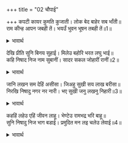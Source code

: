 +++
title = "02 चौपाई"

+++
कपटी कायर कुमति कुजाती। लोक बेद बाहेर सब भाँती॥  
राम कीन्ह आपन जबही तें। भयउँ भुवन भूषन तबही तें॥1॥  

<details><summary>भावार्थ</summary>

मैं कपटी, कायर, कुबुद्धि और कुजाति हूँ और लोक-वेद दोनों से सब प्रकार से बाहर हूँ। पर जब से श्री रामचन्द्रजी ने मुझे अपनाया है, तभी से मैं विश्व का भूषण हो गया॥1॥  
</details>

देखि प्रीति सुनि बिनय सुहाई। मिलेउ बहोरि भरत लघु भाई॥  
कहि निषाद निज नाम सुबानीं। सादर सकल जोहारीं रानीं॥2॥  

<details><summary>भावार्थ</summary>

निषाद राज की प्रीति को देखकर और सुन्दर विनय सुनकर फिर भरतजी के छोटे भाई शत्रुघ्नजी उससे मिले। फिर निषाद ने अपना नाम ले-लेकर सुन्दर (नम्र और मधुर) वाणी से सब रानियों को आदरपूर्वक जोहार की॥2॥  
</details>

जानि लखन सम देहिं असीसा। जिअहु सुखी सय लाख बरीसा॥  
निरखि निषादु नगर नर नारी। भए सुखी जनु लखनु निहारी॥3॥  

<details><summary>भावार्थ</summary>

रानियाँ उसे लक्ष्मणजी के समान समझकर आशीर्वाद देती हैं कि तुम सौ लाख वर्षों तक सुख पूर्वक जिओ। नगर के स्त्री-पुरुष निषाद को देखकर ऐसे सुखी हुए, मानो लक्ष्मणजी को देख रहे हों॥3॥  
</details>

कहहिं लहेउ एहिं जीवन लाहू। भेण्टेउ रामभद्र भरि बाहू॥  
सुनि निषादु निज भाग बडाई। प्रमुदित मन लइ चलेउ लेवाई॥4॥  

<details><summary>भावार्थ</summary>

सब कहते हैं कि जीवन का लाभ तो इसी ने पाया है, जिसे कल्याण स्वरूप श्री रामचन्द्रजी ने भुजाओं में बाँधकर गले लगाया है। निषाद अपने भाग्य की बडाई सुनकर मन में परम आनन्दित हो सबको अपने साथ लिवा ले चला॥4॥  
</details>

